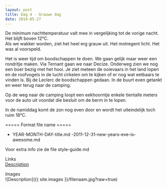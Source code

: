 ```yaml
---
layout: post
title: Dag 4 - Grauwe dag
date: 2019-05-27
---
```

De minimum nachttemperatuur valt mee in vergelijking tot de vorige nacht. Het blijft boven 12°C.  
Als we wakker worden, ziet het heel erg grauw uit. Het motregent licht. Het was al voorspeld.  

Het is weer tijd om boodschappen te doen. We gaan gelijk maar weer een rondritje maken. Via Ternant gaan we naar Decize. Onderweg zien we nog een boer bezig met het hooi. Je ziet meteen de ooievaars in het land lopen en de roofvogels in de lucht cirkelen om te kijken of er nog wat eetbaars te vinden is. Bij de Leclerc de boodschappen gedaan. In de buurt even getankt en weer terug naar de camping.  

Op de weg naar de camping loopt een eekhoorntje enkele tientalle meters voor de auto uit voordat die besluit om de berm in te lopen.  

In de namiddag komt de zon nog even door en wordt het uiteindelijk toch ruim 18°C.



===== Format file name =====
- YEAR-MONTH-DAY-title.md
-2011-12-31-new-years-eve-is-awesome.md

Voor extra info zie de file style-guide.md

Links  
[Description](http://example.com)

Images  
![Description]({{ site.images }}/filenaam.jpg?raw=true)
